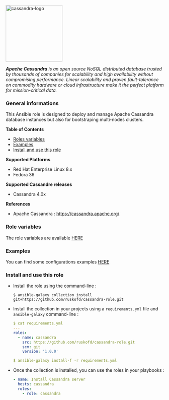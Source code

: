 <p><img src="https://upload.wikimedia.org/wikipedia/commons/5/5e/Cassandra_logo.svg" alt="cassandra-logo" title="cassandra" align="top" height=180 /></p>

***Apache Cassandra** is an open source NoSQL distributed database trusted by thousands of companies for scalability and high availability without compromising performance. Linear scalability and proven fault-tolerance on commodity hardware or cloud infrastructure make it the perfect platform for mission-critical data.*

### General informations

This Ansible role is designed to deploy and manage Apache Cassandra database instances but also for bootstraping multi-nodes clusters.

**Table of Contents**

  - [Roles variables](#role-variables)
  - [Examples](#examples)
  - [Install and use this role](#install-and-use-this-role)

**Supported Platforms**

  - Red Hat Enterprise Linux 8.x
  - Fedora 36

**Supported Cassandre releases**

  - Cassandra 4.0x

**References**

  - Apache Cassandra : https://cassandra.apache.org/

### Role variables

The role variables are available [HERE](docs/variables.md)

### Examples

You can find some configurations examples [HERE](docs/examples.md)

### Install and use this role

* Install the role using the command-line :

  ```shell
  $ ansible-galaxy collection install git+https://github.com/ruskofd/cassandra-role.git
  ```

* Install the collection in your projects using a `requirements.yml` file and `ansible-galaxy` command-line :

  ```YAML
  $ cat requirements.yml
  ---
  roles:
    - name: cassandra
      src: https://github.com/ruskofd/cassandra-role.git
      scm: git
      version: '1.0.0'

  $ ansible-galaxy install-f -r requirements.yml
  ```

* Once the collection is installed, you can use the roles in your playbooks :

  ```yaml
  - name: Install Cassandra server
    hosts: cassandra
    roles:
      - role: cassandra
  ```